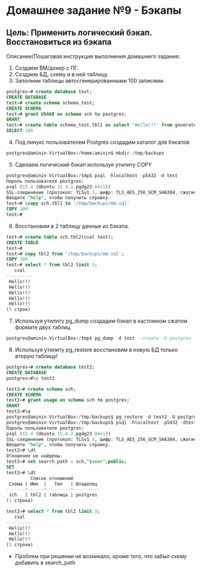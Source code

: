 # Домашнее задание №9 - Бэкапы
## Цель: Применить логический бэкап. Восстановиться из бэкапа

Описание/Пошаговая инструкция выполнения домашнего задания:
1. Создаем ВМ/докер c ПГ.
2. Создаем БД, схему и в ней таблицу.
3. Заполним таблицы автосгенерированными 100 записями.
```sql
postgres=# create database test;
CREATE DATABASE
test=# create schema schema_test;
CREATE SCHEMA
test=# grant USAGE on schema sch to postgres;
GRANT
test=# create table schema_test.tbl1 as select 'Hello!!!' from generate_series(1, 100);
SELECT 100
```
4. Под линукс пользователем Postgres создадим каталог для бэкапов
```sql
postgres@aminin-VirtualBox:/home/aminin$ mkdir /tmp/backups
```
5. Сделаем логический бэкап используя утилиту COPY
```sql
postgres@aminin-VirtualBox:/tmp$ psql -hlocalhost -p5432 -d test
Пароль пользователя postgres: 
psql (15.4 (Ubuntu 15.4-2.pgdg23.04+1))
SSL-соединение (протокол: TLSv1.3, шифр: TLS_AES_256_GCM_SHA384, сжатие: выкл.)
Введите "help", чтобы получить справку.
test=# \copy sch.tbl1 to '/tmp/backups/mm.sql'
COPY 100
test=#
```
6. Восстановим в 2 таблицу данные из бэкапа.
```sql
test=# create table sch.tbl2(cval text);
CREATE TABLE
test=#
test=# copy tbl2 from '/tmp/backups/mm.sql';
COPY 100
test=# select * from tbl2 limit 5;
   cval   
----------
 Hello!!!
 Hello!!!
 Hello!!!
 Hello!!!
 Hello!!!
(5 строк)
```
7. Используя утилиту pg_dump создадим бэкап в кастомном сжатом формате двух таблиц
```sql
postgres@aminin-VirtualBox:/tmp$ pg_dump -d test --create -U postgres -Fc > /tmp/backups/arh.gz
```
8. Используя утилиту pg_restore восстановим в новую БД только вторую таблицу!
```sql
postgres=# create database test2;
CREATE DATABASE
postgres=#\c test2

test2=# create schema sch;
CREATE SCHEMA
test2=# grant usage on schema sch to postgres;
GRANT
test2=#\q
postgres@aminin-VirtualBox:/tmp/backups$ pg_restore -d test2 -U postgres -t tbl2 /tmp/backups/arh.gz
postgres@aminin-VirtualBox:/tmp/backups$ psql -hlocalhost -p5432 -dtest2
Пароль пользователя postgres: 
psql (15.4 (Ubuntu 15.4-2.pgdg23.04+1))
SSL-соединение (протокол: TLSv1.3, шифр: TLS_AES_256_GCM_SHA384, сжатие: выкл.)
Введите "help", чтобы получить справку.
test2=# \dt
Отношения не найдены.
test2=# set search_path = sch,"$user",public;
SET
test2=# \dt
         Список отношений
 Схема | Имя  |   Тип   | Владелец 
-------+------+---------+----------
 sch   | tbl2 | таблица | postgres
(1 строка)

test2=# select * from tbl2 limit 3; 
   cval   
----------
 Hello!!!
 Hello!!!
 Hello!!!
(3 строки)
```
* Проблем при решении не возникало, кроме того, что забыл схему добавить в search_path